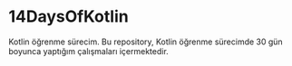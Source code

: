 # 14DaysOfKotlin
Kotlin öğrenme sürecim.
Bu repository, Kotlin öğrenme sürecimde 30 gün boyunca yaptığım çalışmaları içermektedir.
